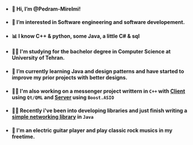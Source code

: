 - #### 👋 Hi, I’m @Pedram-Mirelmi!
- #### 👀 I’m interested in Software engineering and software developement.
- #### 📊 I know C++ & python, some Java, a little C# & sql
- #### 👨‍🎓 I'm studying for the bachelor degree in Computer Science at University of Tehran.
- #### 🌱 I’m currently learning **Java** and **design patterns** and have started to improve my prior projects with better designs.
- #### 👨‍💻 I'm also working on a messenger project writtern in `C++` with [Client](https://github.com/Pedram-Mirelmi/PMessenger-Client) using `Qt/QML` and [Server](https://github.com/Pedram-Mirelmi/PMessenger-Server) using `Boost.ASIO` 
- #### 👨‍💻 Recently i've been into developing libraries and just finish writing a [simple networking library](https://github.com/Pedram-Mirelmi/Simple-Java-Server-Lib) in `Java`
- #### 🎸 I'm an electric guitar player and play classic rock musics in my freetime.

<!---
Pedram-Mirelmi/Pedram-Mirelmi is a ✨ special ✨ repository because its `README.md` (this file) appears on your GitHub profile.
You can click the Preview link to take a look at your changes.
--->

